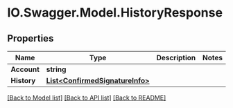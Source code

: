 # IO.Swagger.Model.HistoryResponse
## Properties

Name | Type | Description | Notes
------------ | ------------- | ------------- | -------------
**Account** | **string** |  | 
**History** | [**List&lt;ConfirmedSignatureInfo&gt;**](ConfirmedSignatureInfo.md) |  | 

[[Back to Model list]](../README.md#documentation-for-models) [[Back to API list]](../README.md#documentation-for-api-endpoints) [[Back to README]](../README.md)

